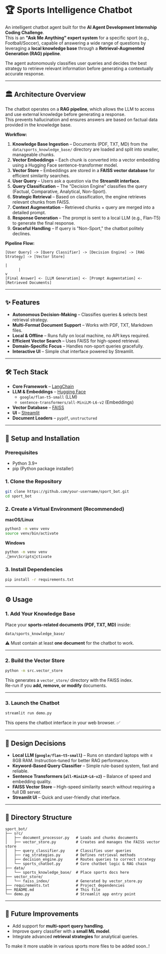 # 🏆 Sports Intelligence Chatbot

An intelligent chatbot agent built for the **AI Agent Development Internship Coding Challenge**.  
This is an **"Ask Me Anything" expert system** for a specific sport (e.g., Football/Soccer), capable of answering a wide range of questions by leveraging a **local knowledge base** through a **Retrieval-Augmented Generation (RAG) pipeline**.

The agent autonomously classifies user queries and decides the best strategy to retrieve relevant information before generating a contextually accurate response.

---

## 🏛️ Architecture Overview

The chatbot operates on a **RAG pipeline**, which allows the LLM to access and use external knowledge before generating a response.  
This prevents hallucination and ensures answers are based on factual data provided in the knowledge base.

**Workflow:**

1. **Knowledge Base Ingestion** – Documents (PDF, TXT, MD) from the `data/sports_knowledge_base/` directory are loaded and split into smaller, manageable chunks.
2. **Vector Embeddings** – Each chunk is converted into a vector embedding using a Hugging Face sentence-transformer model.
3. **Vector Store** – Embeddings are stored in a **FAISS vector database** for efficient similarity searches.
4. **User Query** – Users ask a question via the **Streamlit interface**.
5. **Query Classification** – The "Decision Engine" classifies the query (Factual, Comparative, Analytical, Non-Sport).
6. **Strategic Retrieval** – Based on classification, the engine retrieves relevant chunks from FAISS.
7. **Context Augmentation** – Retrieved chunks + query are merged into a detailed prompt.
8. **Response Generation** – The prompt is sent to a local LLM (e.g., Flan-T5) to generate the final response.
9. **Graceful Handling** – If query is "Non-Sport," the chatbot politely declines.

**Pipeline Flow:**

```
[User Query] -> [Query Classifier] -> [Decision Engine] -> [RAG Strategy] -> [Vector Store]
      ^                                                                         |
      |                                                                         v
[Final Answer] <- [LLM Generation] <- [Prompt Augmentation] <- [Retrieved Documents]
```

---

## ✨ Features

- **Autonomous Decision-Making** – Classifies queries & selects best retrieval strategy.  
- **Multi-Format Document Support** – Works with PDF, TXT, Markdown files.  
- **Local & Offline** – Runs fully on local machine, no API keys required.  
- **Efficient Vector Search** – Uses FAISS for high-speed retrieval.  
- **Domain-Specific Focus** – Handles non-sport queries gracefully.  
- **Interactive UI** – Simple chat interface powered by Streamlit.  

---

## 🛠️ Tech Stack

- **Core Framework** – [LangChain](https://www.langchain.com/)  
- **LLM & Embeddings** – [Hugging Face](https://huggingface.co/)  
  - `google/flan-t5-small` (LLM)  
  - `sentence-transformers/all-MiniLM-L6-v2` (Embeddings)  
- **Vector Database** – [FAISS](https://github.com/facebookresearch/faiss)  
- **UI** – [Streamlit](https://streamlit.io/)  
- **Document Loaders** – `pypdf`, `unstructured`  

---

## 🚀 Setup and Installation

### Prerequisites
- Python 3.9+  
- pip (Python package installer)  

### 1. Clone the Repository
```bash
git clone https://github.com/your-username/sport_bot.git
cd sport_bot
```

### 2. Create a Virtual Environment (Recommended)

**macOS/Linux**
```bash
python3 -m venv venv
source venv/bin/activate
```

**Windows**
```bash
python -m venv venv
.env\Scriptsctivate
```

### 3. Install Dependencies
```bash
pip install -r requirements.txt
```

---

## ⚙️ Usage

### 1. Add Your Knowledge Base
Place your **sports-related documents (PDF, TXT, MD)** inside:
```
data/sports_knowledge_base/
```

⚠️ Must contain at least **one document** for the chatbot to work.

---

### 2. Build the Vector Store
```bash
python -m src.vector_store
```
This generates a `vector_store/` directory with the FAISS index.  
Re-run if you **add, remove, or modify** documents.

---

### 3. Launch the Chatbot
```bash
streamlit run demo.py
```

This opens the chatbot interface in your web browser. ✅

---

## 🧠 Design Decisions

- **Local LLM (`google/flan-t5-small`)** – Runs on standard laptops with ≤ 8GB RAM. Instruction-tuned for better RAG performance.  
- **Keyword-Based Query Classifier** – Simple rule-based system, fast and reliable.  
- **Sentence Transformers (`all-MiniLM-L6-v2`)** – Balance of speed and embedding quality.  
- **FAISS Vector Store** – High-speed similarity search without requiring a full DB server.  
- **Streamlit UI** – Quick and user-friendly chat interface.  

---

## 📁 Directory Structure

```
sport_bot/
├── src/
│   ├── document_processor.py   # Loads and chunks documents
│   ├── vector_store.py         # Creates and manages the FAISS vector store
│   ├── query_classifier.py     # Classifies user queries
│   ├── rag_strategies.py       # Defines retrieval methods
│   ├── decision_engine.py      # Routes queries to correct strategy
│   └── sports_chatbot.py       # Core chatbot logic & RAG chain
├── data/
│   └── sports_knowledge_base/  # Place sports docs here
├── vector_store/
│   └── faiss_index/            # Generated by vector_store.py
├── requirements.txt            # Project dependencies
├── README.md                   # This file
└── demo.py                     # Streamlit app entry point
```

---

## 📌 Future Improvements
- Add support for **multi-sport query handling**.  
- Improve query classifier with a **small ML model**.  
- Integrate advanced **retrieval strategies** for analytical queries.  




To make it more usable in various sports more files to be added soon..! 
